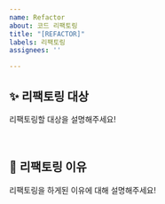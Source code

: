 ```yaml
---
name: Refactor
about: 코드 리팩토링
title: "[REFACTOR]"
labels: 리팩토링
assignees: ''

---
```




## ✨ 리팩토링 대상
리팩토링할 대상을 설명해주세요!

<br>



## 📢 리팩토링 이유
리팩토링을 하게된 이유에 대해 설명해주세요!

<br>
